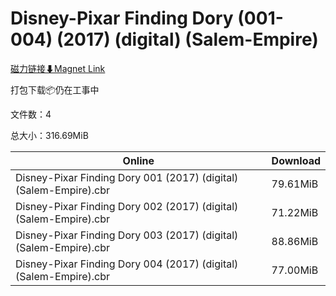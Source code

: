 # Disney-Pixar Finding Dory (001-004) (2017) (digital) (Salem-Empire)

[磁力链接⬇Magnet Link](magnet:?xt=urn:btih:34d1bdb22dc1626bffb3a1b89bb756b94203b271&dn=Disney-Pixar%20Finding%20Dory%20%28001-004%29%20%282017%29%20%28digital%29%20%28Salem-Empire%29)

打包下载📦仍在工事中

文件数：4

总大小：316.69MiB

Online | Download
--- | ---
Disney-Pixar Finding Dory 001 (2017) (digital) (Salem-Empire).cbr | 79.61MiB
Disney-Pixar Finding Dory 002 (2017) (digital) (Salem-Empire).cbr | 71.22MiB
Disney-Pixar Finding Dory 003 (2017) (digital) (Salem-Empire).cbr | 88.86MiB
Disney-Pixar Finding Dory 004 (2017) (digital) (Salem-Empire).cbr | 77.00MiB
